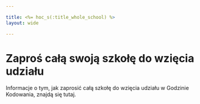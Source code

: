 ```yaml
---

title: <%= hoc_s(:title_whole_school) %>
layout: wide

---
```


# Zaproś całą swoją szkołę do wzięcia udziału

Informacje o tym, jak zaprosić całą szkołę do wzięcia udziału w Godzinie Kodowania, znajdą się tutaj.